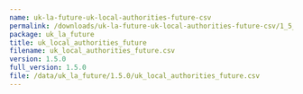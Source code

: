 ```yaml
---
name: uk-la-future-uk-local-authorities-future-csv
permalink: /downloads/uk-la-future-uk-local-authorities-future-csv/1_5_0
package: uk_la_future
title: uk_local_authorities_future
filename: uk_local_authorities_future.csv
version: 1.5.0
full_version: 1.5.0
file: /data/uk_la_future/1.5.0/uk_local_authorities_future.csv
---
```

